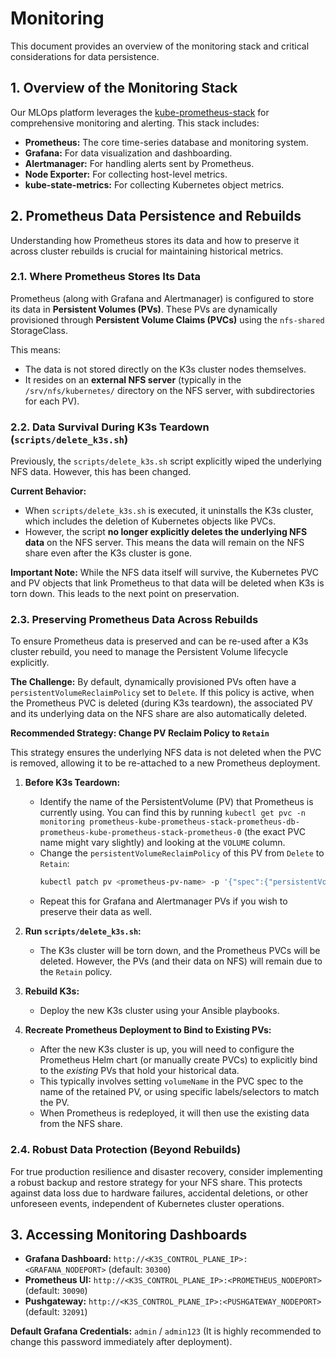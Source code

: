 # Monitoring

This document provides an overview of the monitoring stack and critical considerations for data persistence.

## 1. Overview of the Monitoring Stack

Our MLOps platform leverages the [kube-prometheus-stack](https://github.com/prometheus-community/helm-charts/tree/main/charts/kube-prometheus-stack) for comprehensive monitoring and alerting. This stack includes:

*   **Prometheus:** The core time-series database and monitoring system.
*   **Grafana:** For data visualization and dashboarding.
*   **Alertmanager:** For handling alerts sent by Prometheus.
*   **Node Exporter:** For collecting host-level metrics.
*   **kube-state-metrics:** For collecting Kubernetes object metrics.

## 2. Prometheus Data Persistence and Rebuilds

Understanding how Prometheus stores its data and how to preserve it across cluster rebuilds is crucial for maintaining historical metrics.

### 2.1. Where Prometheus Stores Its Data

Prometheus (along with Grafana and Alertmanager) is configured to store its data in **Persistent Volumes (PVs)**. These PVs are dynamically provisioned through **Persistent Volume Claims (PVCs)** using the `nfs-shared` StorageClass.

This means:
*   The data is not stored directly on the K3s cluster nodes themselves.
*   It resides on an **external NFS server** (typically in the `/srv/nfs/kubernetes/` directory on the NFS server, with subdirectories for each PV).

### 2.2. Data Survival During K3s Teardown (`scripts/delete_k3s.sh`)

Previously, the `scripts/delete_k3s.sh` script explicitly wiped the underlying NFS data. However, this has been changed.

**Current Behavior:**
*   When `scripts/delete_k3s.sh` is executed, it uninstalls the K3s cluster, which includes the deletion of Kubernetes objects like PVCs.
*   However, the script **no longer explicitly deletes the underlying NFS data** on the NFS server. This means the data will remain on the NFS share even after the K3s cluster is gone.

**Important Note:** While the NFS data itself will survive, the Kubernetes PVC and PV objects that link Prometheus to that data will be deleted when K3s is torn down. This leads to the next point on preservation.

### 2.3. Preserving Prometheus Data Across Rebuilds

To ensure Prometheus data is preserved and can be re-used after a K3s cluster rebuild, you need to manage the Persistent Volume lifecycle explicitly.

**The Challenge:** By default, dynamically provisioned PVs often have a `persistentVolumeReclaimPolicy` set to `Delete`. If this policy is active, when the Prometheus PVC is deleted (during K3s teardown), the associated PV and its underlying data on the NFS share are also automatically deleted.

**Recommended Strategy: Change PV Reclaim Policy to `Retain`**

This strategy ensures the underlying NFS data is not deleted when the PVC is removed, allowing it to be re-attached to a new Prometheus deployment.

1.  **Before K3s Teardown:**
    *   Identify the name of the PersistentVolume (PV) that Prometheus is currently using. You can find this by running `kubectl get pvc -n monitoring prometheus-kube-prometheus-stack-prometheus-db-prometheus-kube-prometheus-stack-prometheus-0` (the exact PVC name might vary slightly) and looking at the `VOLUME` column.
    *   Change the `persistentVolumeReclaimPolicy` of this PV from `Delete` to `Retain`:
        ```bash
        kubectl patch pv <prometheus-pv-name> -p '{"spec":{"persistentVolumeReclaimPolicy":"Retain"}}'
        ```
    *   Repeat this for Grafana and Alertmanager PVs if you wish to preserve their data as well.

2.  **Run `scripts/delete_k3s.sh`:**
    *   The K3s cluster will be torn down, and the Prometheus PVCs will be deleted. However, the PVs (and their data on NFS) will remain due to the `Retain` policy.

3.  **Rebuild K3s:**
    *   Deploy the new K3s cluster using your Ansible playbooks.

4.  **Recreate Prometheus Deployment to Bind to Existing PVs:**
    *   After the new K3s cluster is up, you will need to configure the Prometheus Helm chart (or manually create PVCs) to explicitly bind to the *existing* PVs that hold your historical data.
    *   This typically involves setting `volumeName` in the PVC spec to the name of the retained PV, or using specific labels/selectors to match the PV.
    *   When Prometheus is redeployed, it will then use the existing data from the NFS share.

### 2.4. Robust Data Protection (Beyond Rebuilds)

For true production resilience and disaster recovery, consider implementing a robust backup and restore strategy for your NFS share. This protects against data loss due to hardware failures, accidental deletions, or other unforeseen events, independent of Kubernetes cluster operations.

## 3. Accessing Monitoring Dashboards

*   **Grafana Dashboard:** `http://<K3S_CONTROL_PLANE_IP>:<GRAFANA_NODEPORT>` (default: `30300`)
*   **Prometheus UI:** `http://<K3S_CONTROL_PLANE_IP>:<PROMETHEUS_NODEPORT>` (default: `30090`)
*   **Pushgateway:** `http://<K3S_CONTROL_PLANE_IP>:<PUSHGATEWAY_NODEPORT>` (default: `32091`)

**Default Grafana Credentials:** `admin` / `admin123` (It is highly recommended to change this password immediately after deployment).